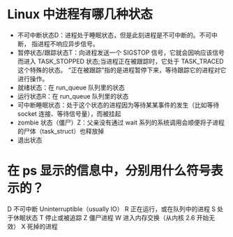 # Linux 中进程有哪几种状态
- 不可中断状态D：进程处于睡眠状态，但是此刻进程是不可中断的。不可中断， 指进程不响应异步信号。
- 暂停状态/跟踪状态T：向进程发送一个 SIGSTOP 信号，它就会因响应该信号 而进入 TASK_STOPPED 状态;当进程正在被跟踪时，它处于 TASK_TRACED 这个特殊的状态。
“正在被跟踪”指的是进程暂停下来，等待跟踪它的进程对它进行操作。
- 就绪状态：在 run_queue 队列里的状态
- 运行状态R：在 run_queue 队列里的状态
- 可中断睡眠状态：处于这个状态的进程因为等待某某事件的发生（比如等待 socket 连接、等待信号量），而被挂起
- zombie 状态（僵尸）Z：父亲没有通过 wait 系列的系统调用会顺便将子进程的尸体（task_struct）也释放掉
- 退出状态
# 在 ps 显示的信息中，分别用什么符号表示的？
D 不可中断 Uninterruptible（usually IO）
R 正在运行，或在队列中的进程
S 处于休眠状态
T 停止或被追踪
Z 僵尸进程
W 进入内存交换（从内核 2.6 开始无效）
X 死掉的进程